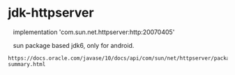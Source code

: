 # jdk-httpserver


    implementation 'com.sun.net.httpserver:http:20070405'
    
    
    sun package based jdk6, only for android.
    
    
    https://docs.oracle.com/javase/10/docs/api/com/sun/net/httpserver/package-summary.html
